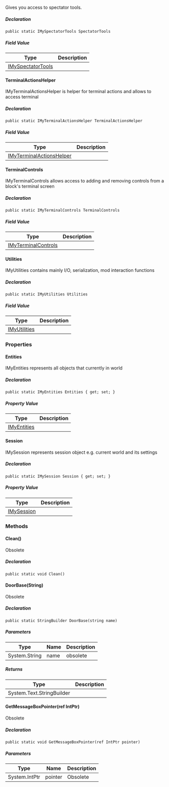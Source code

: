 Gives you access to spectator tools.

##### Declaration

```
public static IMySpectatorTools SpectatorTools
```

##### Field Value

| Type | Description |
| --- | --- |
| [IMySpectatorTools](https://keensoftwarehouse.github.io/SpaceEngineersModAPI/api/VRage.Game.ModAPI.IMySpectatorTools.html) |     |

#### TerminalActionsHelper

IMyTerminalActionsHelper is helper for terminal actions and allows to access terminal

##### Declaration

```
public static IMyTerminalActionsHelper TerminalActionsHelper
```

##### Field Value

| Type | Description |
| --- | --- |
| [IMyTerminalActionsHelper](https://keensoftwarehouse.github.io/SpaceEngineersModAPI/api/Sandbox.ModAPI.IMyTerminalActionsHelper.html) |     |

#### TerminalControls

IMyTerminalControls allows access to adding and removing controls from a block's terminal screen

##### Declaration

```
public static IMyTerminalControls TerminalControls
```

##### Field Value

| Type | Description |
| --- | --- |
| [IMyTerminalControls](https://keensoftwarehouse.github.io/SpaceEngineersModAPI/api/Sandbox.ModAPI.IMyTerminalControls.html) |     |

#### Utilities

IMyUtilities contains mainly I/O, serialization, mod interaction functions

##### Declaration

```
public static IMyUtilities Utilities
```

##### Field Value

| Type | Description |
| --- | --- |
| [IMyUtilities](https://keensoftwarehouse.github.io/SpaceEngineersModAPI/api/VRage.Game.ModAPI.IMyUtilities.html) |     |

### Properties

#### Entities

IMyEntities represents all objects that currently in world

##### Declaration

```
public static IMyEntities Entities { get; set; }
```

##### Property Value

| Type | Description |
| --- | --- |
| [IMyEntities](https://keensoftwarehouse.github.io/SpaceEngineersModAPI/api/VRage.ModAPI.IMyEntities.html) |     |

#### Session

IMySession represents session object e.g. current world and its settings

##### Declaration

```
public static IMySession Session { get; set; }
```

##### Property Value

| Type | Description |
| --- | --- |
| [IMySession](https://keensoftwarehouse.github.io/SpaceEngineersModAPI/api/VRage.Game.ModAPI.IMySession.html) |     |

### Methods

#### Clean()

Obsolete

##### Declaration

```
public static void Clean()
```

#### DoorBase(String)

Obsolete

##### Declaration

```
public static StringBuilder DoorBase(string name)
```

##### Parameters

| Type | Name | Description |
| --- | --- | --- |
| System.String | name | obsolete |

##### Returns

| Type | Description |
| --- | --- |
| System.Text.StringBuilder |     |

#### GetMessageBoxPointer(ref IntPtr)

Obsolete

##### Declaration

```
public static void GetMessageBoxPointer(ref IntPtr pointer)
```

##### Parameters

| Type | Name | Description |
| --- | --- | --- |
| System.IntPtr | pointer | Obsolete |